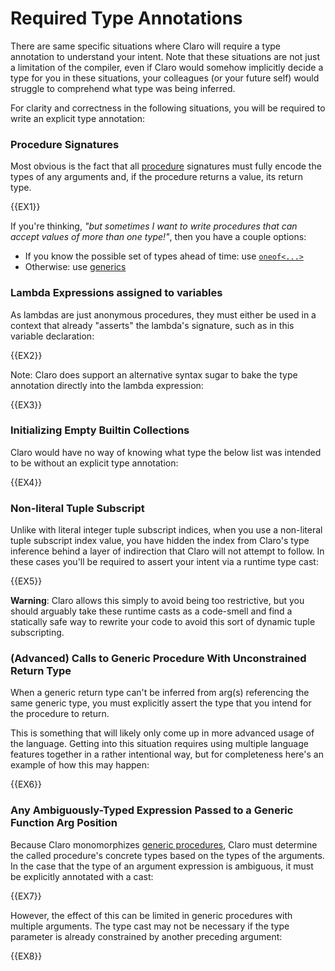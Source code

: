 # Required Type Annotations

There are same specific situations where Claro will require a type annotation to understand your intent. Note that these 
situations are not just a limitation of the compiler, even if Claro would somehow implicitly decide a type for you in 
these situations, your colleagues (or your future self) would struggle to comprehend what type was being inferred.

For clarity and correctness in the following situations, you will be required to write an explicit type annotation:

### Procedure Signatures

Most obvious is the fact that all [procedure](../../procedures.md) signatures must fully encode the types of any 
arguments and, if the procedure returns a value, its return type.

{{EX1}}

<div class="warning">

If you're thinking, _"but sometimes I want to write procedures that can accept values of more than one type!"_, then you
have a couple options:

- If you know the possible set of types ahead of time: use 
[`oneof<...>`](../../static_typing/oneofs/oneofs.generated_docs.md)
- Otherwise: use [generics](../../generics.generated_docs.md)
</div>

### Lambda Expressions assigned to variables

As lambdas are just anonymous procedures, they must either be used in a context that already "asserts" the lambda's
signature, such as in this variable declaration:

{{EX2}}

Note: Claro does support an alternative syntax sugar to bake the type annotation directly into the lambda expression:

{{EX3}}

### Initializing Empty Builtin Collections

Claro would have no way of knowing what type the below list was intended to be without an explicit type annotation:

{{EX4}}

### Non-literal Tuple Subscript

Unlike with literal integer tuple subscript indices, when you use a non-literal tuple subscript index value, you have
hidden the index from Claro's type inference behind a layer of indirection that Claro will not attempt to follow. In
these cases you'll be required to assert your intent via a runtime type cast:

{{EX5}}

<div class="warning">

**Warning**: Claro allows this simply to avoid being too restrictive, but you should arguably take these runtime casts
as a code-smell and find a statically safe way to rewrite your code to avoid this sort of dynamic tuple subscripting.
</div>

### (Advanced) Calls to Generic Procedure With Unconstrained Return Type

When a generic return type can't be inferred from arg(s) referencing the same generic type, you must explicitly assert
the type that you intend for the procedure to return. 

This is something that will likely only come up in more advanced usage of the language. Getting into this situation 
requires using multiple language features together in a rather intentional way, but for completeness here's an example 
of how this may happen:

{{EX6}}

### Any Ambiguously-Typed Expression Passed to a Generic Function Arg Position

Because Claro monomorphizes [generic procedures](../../generics.generated_docs.md), Claro must determine the called 
procedure's concrete types based on the types of the arguments. In the case that the type of an argument expression is
ambiguous, it must be explicitly annotated with a cast:

{{EX7}}

However, the effect of this can be limited in generic procedures with multiple arguments. The type cast may not be 
necessary if the type parameter is already constrained by another preceding argument:

{{EX8}}